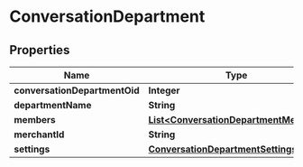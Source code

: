 
# ConversationDepartment

## Properties
Name | Type | Description | Notes
------------ | ------------- | ------------- | -------------
**conversationDepartmentOid** | **Integer** |  |  [optional]
**departmentName** | **String** |  |  [optional]
**members** | [**List&lt;ConversationDepartmentMember&gt;**](ConversationDepartmentMember.md) |  |  [optional]
**merchantId** | **String** |  |  [optional]
**settings** | [**ConversationDepartmentSettings**](ConversationDepartmentSettings.md) |  |  [optional]



